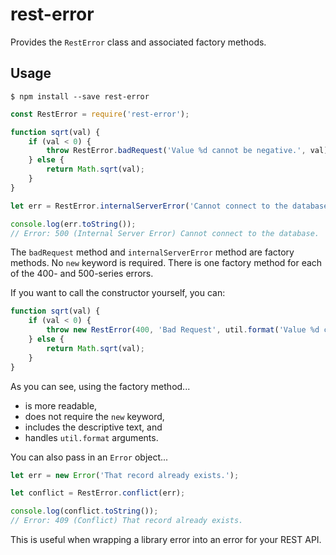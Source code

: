 # rest-error

Provides the `RestError` class and associated factory methods.

## Usage

```
$ npm install --save rest-error
```

```javascript
const RestError = require('rest-error');

function sqrt(val) {
	if (val < 0) {
	    throw RestError.badRequest('Value %d cannot be negative.', val);
	} else {
	    return Math.sqrt(val);
    }
}

let err = RestError.internalServerError('Cannot connect to the database.');

console.log(err.toString());
// Error: 500 (Internal Server Error) Cannot connect to the database.
```

The `badRequest` method and `internalServerError` method are factory methods. No `new` keyword is required. There is one factory method for each of the 400- and 500-series errors.

If you want to call the constructor yourself, you can:

```javascript
function sqrt(val) {
	if (val < 0) {
	    throw new RestError(400, 'Bad Request', util.format('Value %d cannot be negative.', val));
	} else {
	    return Math.sqrt(val);
    }
}
```

As you can see, using the factory method...

- is more readable,
- does not require the `new` keyword,
- includes the descriptive text, and
- handles `util.format` arguments.

You can also pass in an `Error` object...

```javascript
let err = new Error('That record already exists.');

let conflict = RestError.conflict(err);

console.log(conflict.toString());
// Error: 409 (Conflict) That record already exists.
```

This is useful when wrapping a library error into an error for your REST API.
